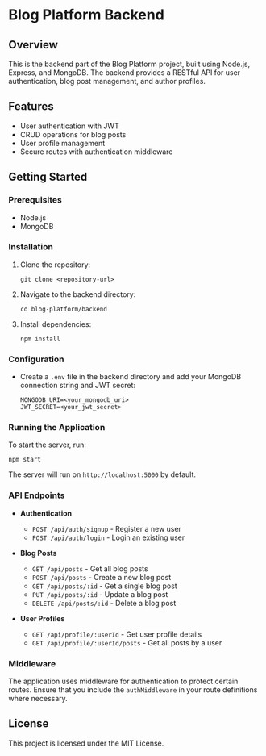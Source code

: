 # Blog Platform Backend

## Overview
This is the backend part of the Blog Platform project, built using Node.js, Express, and MongoDB. The backend provides a RESTful API for user authentication, blog post management, and author profiles.

## Features
- User authentication with JWT
- CRUD operations for blog posts
- User profile management
- Secure routes with authentication middleware

## Getting Started

### Prerequisites
- Node.js
- MongoDB

### Installation
1. Clone the repository:
   ```
   git clone <repository-url>
   ```
2. Navigate to the backend directory:
   ```
   cd blog-platform/backend
   ```
3. Install dependencies:
   ```
   npm install
   ```

### Configuration
- Create a `.env` file in the backend directory and add your MongoDB connection string and JWT secret:
   ```
   MONGODB_URI=<your_mongodb_uri>
   JWT_SECRET=<your_jwt_secret>
   ```

### Running the Application
To start the server, run:
```
npm start
```
The server will run on `http://localhost:5000` by default.

### API Endpoints
- **Authentication**
  - `POST /api/auth/signup` - Register a new user
  - `POST /api/auth/login` - Login an existing user

- **Blog Posts**
  - `GET /api/posts` - Get all blog posts
  - `POST /api/posts` - Create a new blog post
  - `GET /api/posts/:id` - Get a single blog post
  - `PUT /api/posts/:id` - Update a blog post
  - `DELETE /api/posts/:id` - Delete a blog post

- **User Profiles**
  - `GET /api/profile/:userId` - Get user profile details
  - `GET /api/profile/:userId/posts` - Get all posts by a user

### Middleware
The application uses middleware for authentication to protect certain routes. Ensure that you include the `authMiddleware` in your route definitions where necessary.

## License
This project is licensed under the MIT License.